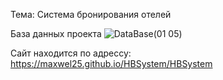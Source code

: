 Тема: Система бронирования отелей

База данных проекта
![DataBase(01 05)](https://github.com/user-attachments/assets/f564643c-ac2c-4723-b9bb-832bf8c966f9)



Сайт находится по адрессу: https://maxwel25.github.io/HBSystem/HBSystem
